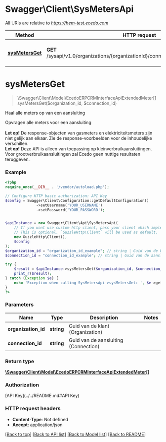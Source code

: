 # Swagger\Client\SysMetersApi

All URIs are relative to *https://hem-test.ecedo.com*

Method | HTTP request | Description
------------- | ------------- | -------------
[**sysMetersGet**](SysMetersApi.md#sysMetersGet) | **GET** /sysapi/v1.0/organizations/{organizationId}/connections/{connectionId}/meters | Haal alle meters op van een aansluiting


# **sysMetersGet**
> \Swagger\Client\Model\EcedoERPCRMInterfaceApiExtendedMeter[] sysMetersGet($organization_id, $connection_id)

Haal alle meters op van een aansluiting

Opvragen alle meters voor een aansluiting<br /><br />  __Let op!__ De response-objecten van gasmeters en elektriciteitsmeters zijn niet gelijk aan elkaar. Zie de response-voorbeelden voor de inhoudelijke verschillen.<br />  __Let op!__ Deze API is alleen van toepassing op kleinverbruikaansluitingen. Voor grootverbruikaansluitingen zal Ecedo geen nuttige resultaten teruggeven.

### Example
```php
<?php
require_once(__DIR__ . '/vendor/autoload.php');

// Configure HTTP basic authorization: API Key
$config = Swagger\Client\Configuration::getDefaultConfiguration()
              ->setUsername('YOUR_USERNAME')
              ->setPassword('YOUR_PASSWORD');


$apiInstance = new Swagger\Client\Api\SysMetersApi(
    // If you want use custom http client, pass your client which implements `GuzzleHttp\ClientInterface`.
    // This is optional, `GuzzleHttp\Client` will be used as default.
    new GuzzleHttp\Client(),
    $config
);
$organization_id = "organization_id_example"; // string | Guid van de klant (Organization)
$connection_id = "connection_id_example"; // string | Guid van de aansluiting (Connection)

try {
    $result = $apiInstance->sysMetersGet($organization_id, $connection_id);
    print_r($result);
} catch (Exception $e) {
    echo 'Exception when calling SysMetersApi->sysMetersGet: ', $e->getMessage(), PHP_EOL;
}
?>
```

### Parameters

Name | Type | Description  | Notes
------------- | ------------- | ------------- | -------------
 **organization_id** | **string**| Guid van de klant (Organization) |
 **connection_id** | **string**| Guid van de aansluiting (Connection) |

### Return type

[**\Swagger\Client\Model\EcedoERPCRMInterfaceApiExtendedMeter[]**](../Model/EcedoERPCRMInterfaceApiExtendedMeter.md)

### Authorization

[API Key](../../README.md#API Key)

### HTTP request headers

 - **Content-Type**: Not defined
 - **Accept**: application/json

[[Back to top]](#) [[Back to API list]](../../README.md#documentation-for-api-endpoints) [[Back to Model list]](../../README.md#documentation-for-models) [[Back to README]](../../README.md)

